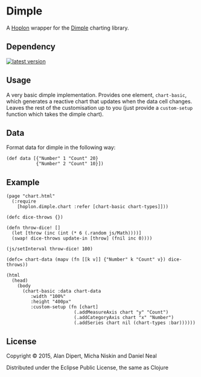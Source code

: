 # Dimple

A [Hoplon][hoplon] wrapper for the [Dimple][3] charting library.

## Dependency

[![latest version][2]][1]

## Usage

A very basic dimple implementation.
Provides one element, `chart-basic`, which generates a reactive chart that updates when the data cell changes. 
Leaves the rest of the customisation up to you (just provide a `custom-setup` function which takes the dimple chart). 

## Data

Format data for dimple in the following way:

    (def data [{"Number" 1 "Count" 20}
               {"Number" 2 "Count" 10}])

## Example

    (page "chart.html"
      (:require
        [hoplon.dimple.chart :refer [chart-basic chart-types]]))

    (defc dice-throws {})

    (defn throw-dice! []
      (let [throw (inc (int (* 6 (.random js/Math))))]
      (swap! dice-throws update-in [throw] (fnil inc 0))))

    (js/setInterval throw-dice! 100)

    (defc= chart-data (mapv (fn [[k v]] {"Number" k "Count" v}) dice-throws))

    (html
      (head)
        (body
          (chart-basic :data chart-data
             :width "100%"
             :height "400px"
             :custom-setup (fn [chart]
                             (.addMeasureAxis chart "y" "Count")
                             (.addCategoryAxis chart "x" "Number")
                             (.addSeries chart nil (chart-types :bar))))))

## License

Copyright © 2015, Alan Dipert, Micha Niskin and Daniel Neal

Distributed under the Eclipse Public License, the same as Clojure

[hoplon]: http://hoplon.io
[javelin]: https://github.com/tailrecursion/javelin
[1]: https://clojars.org/io.hoplon/dimple
[2]: https://clojars.org/io.hoplon/dimple/latest-version.svg?cache=3
[3]: https://dimplejs.org
